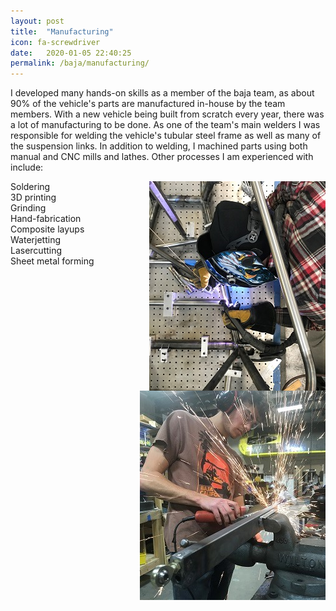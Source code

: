 ```yaml
---
layout: post
title:  "Manufacturing"
icon: fa-screwdriver
date:   2020-01-05 22:40:25
permalink: /baja/manufacturing/
---
```

I developed many hands-on skills as a member of the baja team, as about 90% of the vehicle's parts are manufactured in-house by the team members. With a new vehicle being built from scratch every year, there was a lot of manufacturing to be done. As one of the team's main welders I was responsible for welding the vehicle's tubular steel frame as well as many of the suspension links. In addition to welding, I machined parts using both manual and CNC mills and lathes. Other processes I am experienced with include:

<img src="/assets/images/welding.jpg" alt="Welding Vehicle Frame" style="float:right; padding-left: 5px">
<img src="/assets/images/grinder.jpg" alt="Steel Grinder" style="float:right">

Soldering  
3D printing  
Grinding  
Hand-fabrication  
Composite layups  
Waterjetting  
Lasercutting  
Sheet metal forming